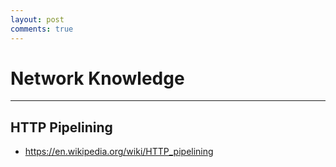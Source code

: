 ```yaml
---
layout: post
comments: true
---
```


# Network Knowledge

---

## HTTP Pipelining

* https://en.wikipedia.org/wiki/HTTP_pipelining
